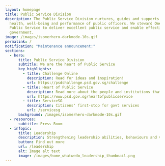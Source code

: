 ```yaml
---
layout: homepage
title: Public Service Division
description: The Public Service Division nurtures, guides and supports the
  health, well-being and performance of public officers. We steward One Trusted
  Public Service to deliver excellent public service and enable effective
  government.
image: /images/isomerhero-darkmode-10s.gif
permalink: /
notification: "Maintenance announcement:"
sections:
  - hero:
      title: Public Service Division
      subtitle: We are the heart of Public Service
      key_highlights:
        - title: Challenge Online
          description: Read for ideas and inspiration!
          url: https://psdchallenge.psd.gov.sg/challenge
        - title: Heart of Public Service
          description: Read more about the people and institutions that make us
          url: https://www.psd.gov.sg/heartofpublicservice
        - title: ServiceSG
          description: Citizens' first-stop for govt services
          url: /servicesg
      background: /images/isomerhero-darkmode-10s.gif
  - resources:
      subtitle: Press Room
  - infopic:
      title: Leadership
      description: Strengthening leadership abilities, behaviours and values at all levels
      button: Find out more
      url: /leadership
      alt: Image alt text
      image: /images/home_whatwedo_leadership_thumbnail.png
---
```

